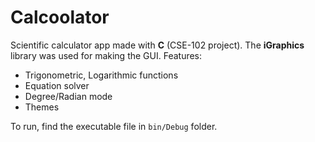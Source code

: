 # Calcoolator

Scientific calculator app made with **C** (CSE-102 project). The **iGraphics** library was used
for making the GUI.
Features:
* Trigonometric, Logarithmic functions
* Equation solver
* Degree/Radian mode
* Themes

To run, find the executable file in `bin/Debug` folder.
